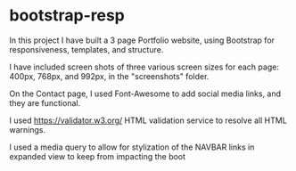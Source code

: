 # bootstrap-resp

In this project I have built a 3 page Portfolio website, using Bootstrap for responsiveness, templates, and structure. 

I have included screen shots of three various screen sizes for each page: 400px, 768px, and 992px, in the "screenshots" folder.

On the Contact page, I used Font-Awesome to add social media links, and they are functional. 

I used https://validator.w3.org/ HTML validation service to resolve all HTML warnings.

I used a media query to allow for stylization of the NAVBAR links in expanded view to keep from impacting the boot